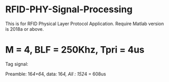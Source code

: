 # RFID-PHY-Signal-Processing

This is for RFID Physical Layer Protocol Application. Require Matlab version is 2018a or above.


# M = 4, BLF = 250Khz, Tpri = 4us
Tag signal:

Preamble: 16*4+6*4, data: 16*4, All : 152*4 = 608us 